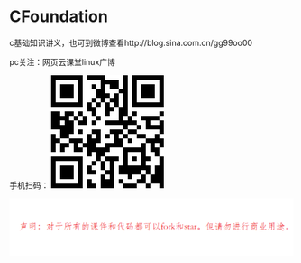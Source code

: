 # CFoundation
c基础知识讲义，也可到微博查看http://blog.sina.com.cn/gg99oo00

pc关注：网页云课堂linux广博

手机扫码：
![image](https://github.com/linuxguangbo/source/blob/master/linuxguangbo1.png)


![image](https://github.com/linuxguangbo/source/blob/master/declaration.png)
